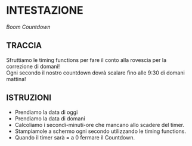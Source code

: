 # INTESTAZIONE

_Boom Countdown_

## TRACCIA

Sfruttiamo le timing functions per fare il conto alla rovescia per la correzione di domani!  
Ogni secondo il nostro countdown dovrà scalare fino alle 9:30 di domani mattina!

## ISTRUZIONI

- Prendiamo la data di oggi
- Prendiamo la data di domani
- Calcoliamo i secondi-minuti-ore che mancano allo scadere del timer.
- Stampiamole a schermo ogni secondo utilizzando le timing functions.
- Quando il timer sarà = a 0 fermare il Countdown.
